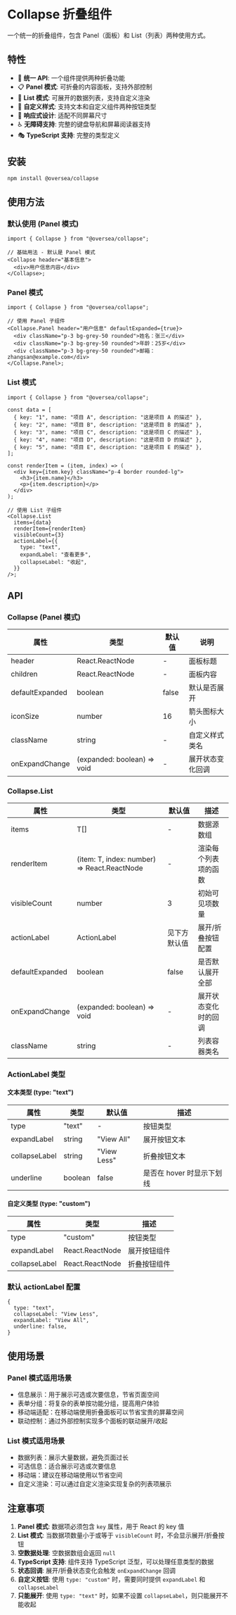 # Collapse 折叠组件

一个统一的折叠组件，包含 Panel（面板）和 List（列表）两种使用方式。

## 特性

- 🎯 **统一 API**: 一个组件提供两种折叠功能
- 📋 **Panel 模式**: 可折叠的内容面板，支持外部控制
- 📝 **List 模式**: 可展开的数据列表，支持自定义渲染
- 🎨 **自定义样式**: 支持文本和自定义组件两种按钮类型
- 📱 **响应式设计**: 适配不同屏幕尺寸
- ♿ **无障碍支持**: 完整的键盘导航和屏幕阅读器支持
- 🎭 **TypeScript 支持**: 完整的类型定义

## 安装

```bash
npm install @oversea/collapse
```

## 使用方法

### 默认使用 (Panel 模式)

```tsx
import { Collapse } from "@oversea/collapse";

// 基础用法 - 默认是 Panel 模式
<Collapse header="基本信息">
  <div>用户信息内容</div>
</Collapse>;
```

### Panel 模式

```tsx
import { Collapse } from "@oversea/collapse";

// 使用 Panel 子组件
<Collapse.Panel header="用户信息" defaultExpanded={true}>
  <div className="p-3 bg-grey-50 rounded">姓名：张三</div>
  <div className="p-3 bg-grey-50 rounded">年龄：25岁</div>
  <div className="p-3 bg-grey-50 rounded">邮箱：zhangsan@example.com</div>
</Collapse.Panel>;
```

### List 模式

```tsx
import { Collapse } from "@oversea/collapse";

const data = [
  { key: "1", name: "项目 A", description: "这是项目 A 的描述" },
  { key: "2", name: "项目 B", description: "这是项目 B 的描述" },
  { key: "3", name: "项目 C", description: "这是项目 C 的描述" },
  { key: "4", name: "项目 D", description: "这是项目 D 的描述" },
  { key: "5", name: "项目 E", description: "这是项目 E 的描述" },
];

const renderItem = (item, index) => (
  <div key={item.key} className="p-4 border rounded-lg">
    <h3>{item.name}</h3>
    <p>{item.description}</p>
  </div>
);

// 使用 List 子组件
<Collapse.List
  items={data}
  renderItem={renderItem}
  visibleCount={3}
  actionLabel={{
    type: "text",
    expandLabel: "查看更多",
    collapseLabel: "收起",
  }}
/>;
```

## API

### Collapse (Panel 模式)

| 属性            | 类型                        | 默认值 | 说明             |
| --------------- | --------------------------- | ------ | ---------------- |
| header          | React.ReactNode             | -      | 面板标题         |
| children        | React.ReactNode             | -      | 面板内容         |
| defaultExpanded | boolean                     | false  | 默认是否展开     |
| iconSize        | number                      | 16     | 箭头图标大小     |
| className       | string                      | -      | 自定义样式类名   |
| onExpandChange  | (expanded: boolean) => void | -      | 展开状态变化回调 |

### Collapse.List

| 属性            | 类型                                        | 默认值       | 描述                 |
| --------------- | ------------------------------------------- | ------------ | -------------------- |
| items           | T[]                                         | -            | 数据源数组           |
| renderItem      | (item: T, index: number) => React.ReactNode | -            | 渲染每个列表项的函数 |
| visibleCount    | number                                      | 3            | 初始可见项数量       |
| actionLabel     | ActionLabel                                 | 见下方默认值 | 展开/折叠按钮配置    |
| defaultExpanded | boolean                                     | false        | 是否默认展开全部     |
| onExpandChange  | (expanded: boolean) => void                 | -            | 展开状态变化时的回调 |
| className       | string                                      | -            | 列表容器类名         |

### ActionLabel 类型

#### 文本类型 (type: "text")

| 属性          | 类型    | 默认值      | 描述                      |
| ------------- | ------- | ----------- | ------------------------- |
| type          | "text"  | -           | 按钮类型                  |
| expandLabel   | string  | "View All"  | 展开按钮文本              |
| collapseLabel | string  | "View Less" | 折叠按钮文本              |
| underline     | boolean | false       | 是否在 hover 时显示下划线 |

#### 自定义类型 (type: "custom")

| 属性          | 类型            | 描述         |
| ------------- | --------------- | ------------ |
| type          | "custom"        | 按钮类型     |
| expandLabel   | React.ReactNode | 展开按钮组件 |
| collapseLabel | React.ReactNode | 折叠按钮组件 |

### 默认 actionLabel 配置

```tsx
{
  type: "text",
  collapseLabel: "View Less",
  expandLabel: "View All",
  underline: false,
}
```

## 使用场景

### Panel 模式适用场景

- 信息展示：用于展示可选或次要信息，节省页面空间
- 表单分组：将复杂的表单按功能分组，提高用户体验
- 移动端适配：在移动端使用折叠面板可以节省宝贵的屏幕空间
- 联动控制：通过外部控制实现多个面板的联动展开/收起

### List 模式适用场景

- 数据列表：展示大量数据，避免页面过长
- 可选信息：适合展示可选或次要信息
- 移动端：建议在移动端使用以节省空间
- 自定义渲染：可以通过自定义渲染实现复杂的列表项展示

## 注意事项

1. **Panel 模式**: 数据项必须包含 `key` 属性，用于 React 的 key 值
2. **List 模式**: 当数据项数量小于或等于 `visibleCount` 时，不会显示展开/折叠按钮
3. **空数据处理**: 空数据数组会返回 `null`
4. **TypeScript 支持**: 组件支持 TypeScript 泛型，可以处理任意类型的数据
5. **状态回调**: 展开/折叠状态变化会触发 `onExpandChange` 回调
6. **自定义按钮**: 使用 `type: "custom"` 时，需要同时提供 `expandLabel` 和 `collapseLabel`
7. **只能展开**: 使用 `type: "text"` 时，如果不设置 `collapseLabel`，则只能展开不能收起
